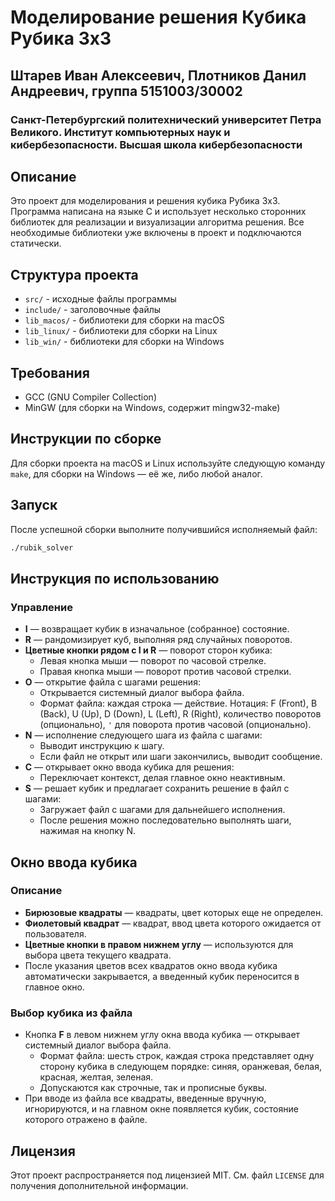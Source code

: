 # Моделирование решения Кубика Рубика 3x3
## Штарев Иван Алексеевич, Плотников Данил Андреевич, группа 5151003/30002
### Санкт-Петербургский политехнический университет Петра Великого. Институт компьютерных наук и кибербезопасности. Высшая школа кибербезопасности

## Описание

Это проект для моделирования и решения кубика Рубика 3x3. Программа написана на языке C и использует несколько сторонних библиотек для реализации и визуализации алгоритма решения. Все необходимые библиотеки уже включены в проект и подключаются статически.

## Структура проекта

- `src/` - исходные файлы программы
- `include/` - заголовочные файлы
- `lib_macos/` - библиотеки для сборки на macOS
- `lib_linux/` - библиотеки для сборки на Linux
- `lib_win/` - библиотеки для сборки на Windows

## Требования

- GCC (GNU Compiler Collection)
- MinGW (для сборки на Windows, содержит mingw32-make)

## Инструкции по сборке

Для сборки проекта на macOS и Linux используйте следующую команду `make`, для сборки на Windows — её же, либо любой аналог.

## Запуск

После успешной сборки выполните получившийся исполняемый файл:

```sh
./rubik_solver
```

## Инструкция по использованию

### Управление

- **I** — возвращает кубик в изначальное (собранное) состояние.
- **R** — рандомизирует куб, выполняя ряд случайных поворотов.
- **Цветные кнопки рядом с I и R** — поворот сторон кубика:
  - Левая кнопка мыши — поворот по часовой стрелке.
  - Правая кнопка мыши — поворот против часовой стрелки.
- **O** — открытие файла с шагами решения:
  - Открывается системный диалог выбора файла.
  - Формат файла: каждая строка — действие. Нотация: F (Front), B (Back), U (Up), D (Down), L (Left), R (Right), количество поворотов (опционально), `'` для поворота против часовой (опционально).
- **N** — исполнение следующего шага из файла с шагами:
  - Выводит инструкцию к шагу.
  - Если файл не открыт или шаги закончились, выводит сообщение.
- **C** — открывает окно ввода кубика для решения:
  - Переключает контекст, делая главное окно неактивным.
- **S** — решает кубик и предлагает сохранить решение в файл с шагами:
  - Загружает файл с шагами для дальнейшего исполнения.
  - После решения можно последовательно выполнять шаги, нажимая на кнопку N.

## Окно ввода кубика

### Описание

- **Бирюзовые квадраты** — квадраты, цвет которых еще не определен.
- **Фиолетовый квадрат** — квадрат, ввод цвета которого ожидается от пользователя.
- **Цветные кнопки в правом нижнем углу** — используются для выбора цвета текущего квадрата.
- После указания цветов всех квадратов окно ввода кубика автоматически закрывается, а введенный кубик переносится в главное окно.

### Выбор кубика из файла

- Кнопка **F** в левом нижнем углу окна ввода кубика — открывает системный диалог выбора файла.
  - Формат файла: шесть строк, каждая строка представляет одну сторону кубика в следующем порядке: синяя, оранжевая, белая, красная, желтая, зеленая.
  - Допускаются как строчные, так и прописные буквы.
- При вводе из файла все квадраты, введенные вручную, игнорируются, и на главном окне появляется кубик, состояние которого отражено в файле.

## Лицензия

Этот проект распространяется под лицензией MIT. См. файл `LICENSE` для получения дополнительной информации.
